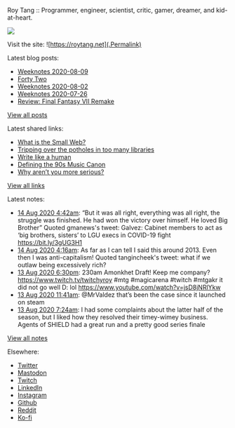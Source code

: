 Roy Tang :: Programmer, engineer, scientist, critic, gamer, dreamer, and kid-at-heart.

![](https://roytang.net/img/profile.jpg)

Visit the site: ![https://roytang.net](.Permalink)

Latest blog posts:
    

- [Weeknotes 2020-08-09](https://roytang.net/2020/08/weeknotes-08-09/)
- [Forty Two](https://roytang.net/2020/08/forty-two/)
- [Weeknotes 2020-08-02](https://roytang.net/2020/08/weeknotes-08-02/)
- [Weeknotes 2020-07-26](https://roytang.net/2020/07/weeknotes-07-26/)
- [Review: Final Fantasy VII Remake](https://roytang.net/2020/07/ff7r-review/)

[View all posts](https://roytang.net/blog)

Latest shared links:
    

- [What is the Small Web?](https://roytang.net/2020/08/what-is-the-small-web/)
- [Tripping over the potholes in too many libraries](https://roytang.net/2020/08/tripping-over-the-potholes-in-too-many-libraries/)
- [Write like a human](https://roytang.net/2020/07/write-like-a-human/)
- [Defining the 90s Music Canon](https://roytang.net/2020/07/defining-the-90s-music-canon/)
- [Why aren’t you more serious?](https://roytang.net/2020/07/why-arent-you-more-serious/)

[View all links](https://roytang.net/links)

Latest notes:
    

- [14 Aug 2020 4:42am](https://roytang.net/2020/08/1294132266558398465/): &ldquo;But it was all right, everything was all right, the struggle was finished. He had won the victory over himself. He loved Big Brother&rdquo;
Quoted gmanews&#39;s tweet:   Galvez: Cabinet members to act as &lsquo;big brothers, sisters&rsquo; to LGU execs in COVID-19 fight https://bit.ly/3gUG3H1  
- [14 Aug 2020 4:16am](https://roytang.net/2020/08/1294125739487330306/): As far as I can tell I said this around 2013. Even then I was anti-capitalism!
Quoted tangincheek&#39;s tweet:   what if we outlaw being excessively rich?  
- [13 Aug 2020 6:30pm](https://roytang.net/2020/08/1293978280622776320/): 230am Amonkhet Draft! Keep me company? https://www.twitch.tv/twitchyroy #mtg #magicarena #twitch #mtgakr
it did not go well D: lol https://www.youtube.com/watch?v=jsD8jNRlYkw
- [13 Aug 2020 11:41am](https://roytang.net/2020/08/1293875312632070144/): @MrValdez that&rsquo;s been the case since it launched on steam
- [13 Aug 2020 7:24am](https://roytang.net/2020/08/8de9468cf4538aa076962780946b5066/): I had some complaints about the latter half of the season, but I liked how they resolved their timey-wimey business. Agents of SHIELD had a great run and a pretty good series finale

[View all notes](https://roytang.net/notes)

Elsewhere:

- [Twitter](https://twitter.com/roytang)
- [Mastodon](https://mastodon.technology/@roytang)
- [Twitch](https://twitch.tv/twitchyroy)
- [LinkedIn](https://www.linkedin.com/in/roytang)
- [Instagram](https://instagram.com/roytang0400)
- [Github](https://github.com/roytang)
- [Reddit](https://reddit.com/u/hungryroy)
- [Ko-fi](https://ko-fi.com/roytang)